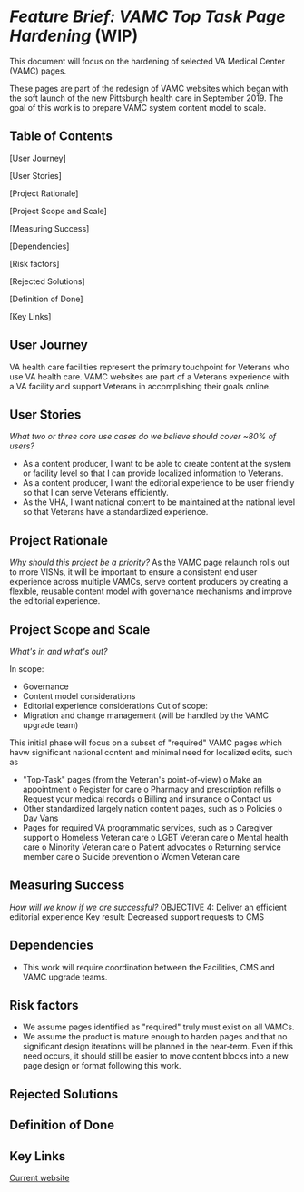 # _Feature Brief: VAMC Top Task Page Hardening_ (WIP)

This document will focus on the hardening of selected VA Medical Center (VAMC) pages. 

These pages are part of the redesign of VAMC websites which began with the soft launch of the new Pittsburgh health care in September 2019. The goal of this work is to prepare VAMC system content model to scale. 

## Table of Contents

[User Journey]

[User Stories]

[Project Rationale]

[Project Scope and Scale]

[Measuring Success]

[Dependencies]

[Risk factors]

[Rejected Solutions]

[Definition of Done]

[Key Links]


## User Journey
VA health care facilities represent the primary touchpoint for Veterans who use VA health care. VAMC websites are part of a Veterans experience with a VA facility and support Veterans in accomplishing their goals online. 

## User Stories
*What two or three core use cases do we believe should cover ~80% of users?*
- As a content producer, I want to be able to create content at the system or facility level so that I can provide localized information to Veterans. 
- As a content producer, I want the editorial experience to be user friendly so that I can serve Veterans efficiently. 
- As the VHA, I want national content to be maintained at the national level so that Veterans have a standardized experience. 

## Project Rationale
_Why should this project be a priority?_ 
As the VAMC page relaunch rolls out to more VISNs, it will be important to ensure a consistent end user experience across multiple VAMCs, serve content producers by creating a flexible, reusable content model with governance mechanisms and improve the editorial experience. 

## Project Scope and Scale
_What's in and what's out?_

In scope: 
- Governance
- Content model considerations 
- Editorial experience considerations
Out of scope: 
- Migration and change management (will be handled by the VAMC upgrade team)

This initial phase will focus on a subset of "required" VAMC pages which havw significant national content and minimal need for localized edits, such as  
  - "Top-Task" pages (from the Veteran's point-of-view)
    o  Make an appointment
    o  Register for care
    o  Pharmacy and prescription refills
    o  Request your medical records
    o  Billing and insurance
    o  Contact us
  - Other standardized largely nation content pages, such as 
    o  Policies
    o  Dav Vans
  - Pages for required VA programmatic services, such as 
    o  Caregiver support
    o  Homeless Veteran care
    o  LGBT Veteran care
    o  Mental health care
    o  Minority Veteran care
    o  Patient advocates
    o  Returning service member care
    o  Suicide prevention
    o  Women Veteran care

## Measuring Success
_How will we know if we are successful?_
OBJECTIVE 4: Deliver an efficient editorial experience
Key result: Decreased support requests to CMS

## Dependencies
- This work will require coordination between the Facilities, CMS and VAMC upgrade teams. 

## Risk factors
- We assume pages identified as "required" truly must exist on all VAMCs.
- We assume the product is mature enough to harden pages and that no significant design iterations will be planned in the near-term. Even if this need occurs, it should still be easier to move content blocks into a new page design or format following this work. 

## Rejected Solutions

## Definition of Done

## Key Links

[Current website](https://www.va.gov/pittsburgh-health-care)

